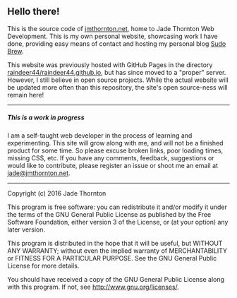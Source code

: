 ## Hello there!

This is the source code of [jmthornton.net](http://jmthornton.net), home to Jade Thornton Web Development. This is my own personal website, showcasing work I have done, providing easy means of contact and hosting my personal blog [Sudo Brew](https://blog.jmthornton.net).

This website was previously hosted with GitHub Pages in the directory [raindeer44/raindeer44.github.io](https://github.com/raindeer44/raindeer44.github.io), but has since moved to a "proper" server. However, I still believe in open source projects. While the actual website will be updated more often than this repository, the site's open source-ness will remain here!

---

##### **This is a work in progress**

I am a self-taught web developer in the process of learning and experimenting. This site will grow along with me, and will not be a finished product for some time. So please excuse broken links, poor loading times, missing CSS, etc. If you have any comments, feedback, suggestions or would like to contribute, please register an issue or shoot me an email at [jade@jmthornton.net](mailto:jade@jmthornton.net).

---

Copyright (c) 2016 Jade Thornton

This program is free software: you can redistribute it and/or modify
it under the terms of the GNU General Public License as published by
the Free Software Foundation, either version 3 of the License, or
(at your option) any later version.

This program is distributed in the hope that it will be useful,
but WITHOUT ANY WARRANTY; without even the implied warranty of
MERCHANTABILITY or FITNESS FOR A PARTICULAR PURPOSE.  See the
GNU General Public License for more details.

You should have received a copy of the GNU General Public License
along with this program.  If not, see <http://www.gnu.org/licenses/>.
